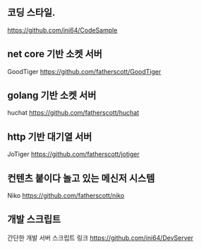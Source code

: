 코딩 스타일.
-------------
https://github.com/ini64/CodeSample

net core 기반 소켓 서버
-------------
GoodTiger https://github.com/fatherscott/GoodTiger

golang 기반 소켓 서버
-------------
huchat https://github.com/fatherscott/huchat

http 기반 대기열 서버
-------------
JoTiger https://github.com/fatherscott/jotiger

컨텐츠 붙이다 놀고 있는 메신저 시스템
-------------
Niko https://github.com/fatherscott/niko

개발 스크립트
-------------
간단한 개발 서버 스크립트 링크 https://github.com/ini64/DevServer
